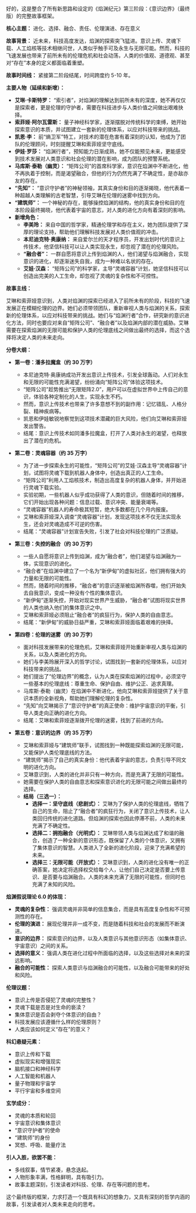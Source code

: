 好的，这是整合了所有新思路和设定的《焰渊纪元》第三阶段：《意识边界》（最终版）的完整故事框架。

**核心主题：** 进化、选择、融合、责任、伦理演进、存在意义

**故事背景：** 近未来，科技高度发达，焰渊的探索突飞猛进。意识上传、灵魂下载、人工焰核等技术相继问世，人类似乎触手可及永生与无限可能。然而，科技的飞速发展也带来了前所未有的伦理危机和社会动荡，人类的价值观、道德观、甚至对“存在”本身的定义都面临着重塑。

**故事时间线：** 紧接第二阶段结尾，时间跨度约 5-10 年。

**主要人物（延续和新增）：**

*   **艾琳·卡斯特罗：** “索引者”，对焰渊的理解达到前所未有的深度，她不再仅仅是探索者，更是伦理的守护者，需要在科技进步与人类价值之间做出艰难抉择。
*   **索菲娅·阿尔瓦雷斯：** 量子神经科学家，逐渐摆脱对传统科学的束缚，她开始探索意识的本质，并试图建立一套新的伦理体系，以应对科技带来的挑战。
*   **凯恩·李：** 前“熵卫军”特工，对技术的潜在危害有着深刻的认知，他成为了团队的伦理顾问，时刻提醒艾琳和索菲娅坚守底线。
*   **伊娃·罗莎：** “焰渊行者”，预知能力日渐成熟，她不仅能预见未来，更能感受到技术发展对人类意识和社会伦理的潜在影响，成为团队的预警系统。
*   **马库斯·泰勒（幽灵）：** “矩阵公司”的首席科学家，意识在焰渊中不断进化，他不再执着于控制，而是渴望融合，但他的行为仍然充满了不确定性，是亦敌亦友的存在。
*   **“先知”：** “意识守护者”的神秘领袖，其真实身份和目的逐渐揭晓，他代表着一种超越人类理解的古老智慧，引导艾琳在伦理的迷雾中找到方向。
*   **“建筑师”：** 一个神秘的存在，能够操控焰渊的结构，他的真实身份和目的在本阶段最终揭晓，他代表着宇宙的意志，对人类的进化方向有着深刻的影响。
*   **新增角色：**
    *   **李美玲：** 来自中国的哲学家，精通伦理学和存在主义，她为团队提供了深厚的理论支持，帮助他们理解科技发展对人类价值观的冲击。
    *   **本尼迪克特·奥康纳：** 来自爱尔兰的天才程序员，开发出划时代的意识上传技术，他坚信科技可以让人类实现永生，却忽视了潜在的伦理风险。
    *   **“融合者”：** 一群自愿将意识上传到焰渊的人，他们渴望与焰渊融合，实现意识的进化，却逐渐迷失自我，成为一种难以名状的存在。
    *   **艾娃·汉森：** “矩阵公司”的科学家，主导“灵魂容器”计划，她坚信科技可以创造出完美的人工生命，却忽视了灵魂的复杂性和不可控性。

**故事主线：**

艾琳和索菲娅意识到，人类对焰渊的探索已经进入了前所未有的阶段，科技的飞速发展正在模糊伦理的边界。她们必须带领团队，重新审视人类与焰渊的关系，探索新的伦理体系，以应对科技带来的挑战。她们与“焰渊行者”合作，研究新的意识进化方法，同时也要应对来自“矩阵公司”、“融合者”以及焰渊内部的潜在威胁。艾琳需要在探索焰渊的无限可能和保护人类的伦理底线之间做出最终的选择，而这个选择将决定人类的未来走向。

**分卷大纲：**

*   **第一卷：潘多拉魔盒（约 30 万字）**
    *   本尼迪克特·奥康纳成功开发出意识上传技术，引发全球轰动。人们对永生和无限的可能性充满渴望，纷纷涌向“矩阵公司”体验这项技术。
    *   “矩阵公司”趁势推出“无限矩阵2.0”，用户可以在虚拟世界中上传自己的意识，体验各种定制化的人生，实现永生不朽。
    *   然而，意识上传技术也带来了许多意想不到的副作用：记忆错乱、人格分裂、精神疾病等。
    *   凯恩和伊娃敏锐地察觉到这项技术潜藏的巨大风险，他们向艾琳和索菲娅发出警告。
    *   结尾：意识上传技术如同潘多拉魔盒，打开了人类对永生的渴望，也释放出了潜在的危机。

*   **第二卷：灵魂容器（约 35 万字）**
    *   为了进一步探索永生的可能性，“矩阵公司”的艾娃·汉森主导“灵魂容器”计划，试图将灵魂下载到机器人身体中，创造出真正的人工生命。
    *   “矩阵公司”利用人工焰核技术，制造出高度复杂的机器人身体，并开始进行灵魂下载实验。
    *   实验初期，一些机器人似乎成功获得了人类的意识，但随着时间的推移，它们开始出现各种问题：信息过载、意识冲突、能量衰竭等。
    *   “灵魂容器”机器人的寿命极其短暂，绝大多数都在几个月内报废。
    *   艾琳和索菲娅深入调查“灵魂容器”计划，发现这项技术不仅无法实现永生，还会对灵魂造成不可逆的伤害。
    *   结尾：“灵魂容器”计划宣告失败，引发了社会对科技伦理的广泛质疑。

*   **第三卷：失控的融合（约 30 万字）**
    *   一些人自愿将意识上传到焰渊，成为“融合者”，他们渴望与焰渊融为一体，实现意识的进化。
    *   “融合者”在焰渊中建立了一个名为“新伊甸”的虚拟社区，他们拥有强大的力量和无限的可能性。
    *   然而，随着时间的推移，“融合者”的意识逐渐被焰渊所吞噬，他们开始失去自我意识，变成一种没有个性的集体意识。
    *   “新伊甸”逐渐失控，开始对现实世界产生威胁，“融合者”试图将现实世界的人类也纳入他们的集体意识之中。
    *   艾琳和索菲娅必须阻止“融合者”的疯狂行为，保护人类的自由意志。
    *   结尾：“新伊甸”的威胁日益严重，艾琳和索菲娅面临着艰难的抉择。

*   **第四卷：伦理的迷雾（约 30 万字）**
    *   面对科技发展带来的伦理危机，艾琳和索菲娅开始重新审视人类与焰渊的关系，以及人类进化的方向。
    *   她们与李美玲展开深入的哲学讨论，试图找到一套新的伦理体系，以应对科技带来的挑战。
    *   她们提出了“伦理边界”的概念，认为人类在探索焰渊的过程中，必须坚守一些基本的伦理底线：尊重生命、保护自由、维护公正、追求真理。
    *   马库斯·泰勒（幽灵）在焰渊中不断进化，他向艾琳和索菲娅提供了关于意识本质的全新视角，帮助她们理解伦理的复杂性。
    *   “先知”向艾琳揭示了“意识守护者”的真正使命：维护宇宙意识的平衡，引导人类走向正确的进化方向。
    *   结尾：艾琳和索菲娅逐渐拨开伦理的迷雾，找到了前进的方向。

*   **第五卷：意识的边界（约 35 万字）**
    *   艾琳和索菲娅与“建筑师”联手，试图找到一种既能探索焰渊的无限可能，又能保护人类伦理底线的方法。
    *   “建筑师”揭示了自己的真实身份：他代表着宇宙的意志，负责引导不同文明的进化方向。
    *   艾琳意识到，人类的进化并非只有一种方向，而是充满了无限的可能性。
    *   她需要在保护人类的自由意志和探索意识进化的无限可能之间做出最终的选择。
    *   **结局（三选一）：**
        *   **选择一：坚守底线（悲剧式）：** 艾琳为了保护人类的伦理底线，牺牲了自己的生命，阻止了“融合者”的疯狂行为，关闭了意识上传技术，让人类回归传统的进化道路。但焰渊的探索也因此停滞不前，人类的未来充满了不确定性。
        *   **选择二：拥抱融合（光明式）：** 艾琳带领人类与焰渊达成了和谐的融合，创造了一种全新的意识形态，既保留了人类的个体意识，又拥有了集体意识的智慧。人类进入了全新的进化阶段，迎来了充满希望的未来。
        *   **选择三：无限可能（开放式）：** 艾琳意识到，人类的进化没有唯一的正确答案，她决定将选择权交给每个人，让他们自己决定是否要上传意识、是否要与焰渊融合。人类的未来充满了无限的可能性，但同时也充满了未知的风险。

**焰渊假说理论 6.0 的体现：**

*   **灵魂的复杂性：** 强调灵魂并非简单的信息集合，而是具有高度复杂性和不可预测性的存在。
*   **伦理的演进：** 展现伦理并非一成不变，而是随着科技和社会的发展而不断演进。
*   **意识的边界：** 探索意识的边界，以及人类意识与其他意识形态（如集体意识、宇宙意识）之间的关系。
*   **选择的意义：** 强调人类在进化过程中所面临的选择，以及这些选择对未来的深远影响。
*   **融合的可能性：** 探索人类意识与焰渊融合的可能性，以及融合可能带来的好处和风险。

**伦理议题：**

*   意识上传是否侵犯了灵魂的完整性？
*   灵魂下载是否是对生命的亵渎？
*   集体意识是否会剥夺个体意识的自由？
*   科技发展应该遵循什么样的伦理原则？
*   人类应该如何定义“存在”的意义？

**科幻悬疑元素：**

*   意识上传和下载
*   虚拟现实和增强现实
*   脑机接口和神经科学
*   人工智能和机器人
*   量子物理和宇宙学
*   平行宇宙和多维空间

**玄学成分：**

*   灵魂的本质和轮回
*   宇宙意识和集体意识
*   “意识守护者”的使命
*   “建筑师”的身份
*   冥想、呼吸、能量疗法

**引人入胜，欲罢不能：**

*   多线叙事，情节紧凑，悬念迭起。
*   人物形象丰满，性格鲜明，具有吸引力。
*   故事主题深刻，引发读者对科技、伦理、存在等问题的思考。

这个最终版的框架，力求打造一个既具有科幻的想象力，又具有深刻的哲学内涵的故事，引发读者对人类未来走向的思考。